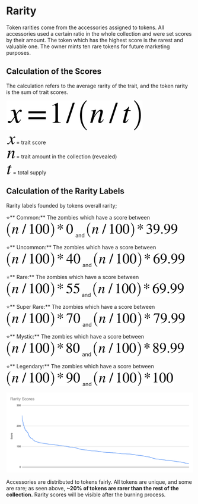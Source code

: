 # Rarity

Token rarities come from the accessories assigned to tokens. All accessories used a certain ratio in the whole collection and were set scores by their amount. The token which has the highest score is the rarest and valuable one. The owner mints ten rare tokens for future marketing purposes.

## Calculation of the Scores

The calculation refers to the average rarity of the trait, and the token rarity is the sum of trait scores.

![](.gitbook/assets/math.svg)

![](.gitbook/assets/xmath.svg)= trait score

![](.gitbook/assets/n.svg)= trait amount in the collection (revealed)

![](.gitbook/assets/t.svg)= total supply

## Calculation of the Rarity Labels

Rarity labels founded by tokens overall rarity;

:star:** Common:** The zombies which have a score between ![](<.gitbook/assets/1 (1).svg>) and ![](<.gitbook/assets/2 (1).svg>)

:star:** Uncommon:** The zombies which have a score between ![](.gitbook/assets/3.svg) and ![](.gitbook/assets/4.svg)

:star:** Rare:** The zombies which have a score between ![](<.gitbook/assets/5 (1).svg>) and ![](<.gitbook/assets/6 (1).svg>)

:star:** Super Rare:** The zombies which have a score between ![](<.gitbook/assets/7 (1).svg>) and ![](.gitbook/assets/8.svg)

:star:** Mystic:** The zombies which have a score between ![](.gitbook/assets/9.svg) and ![](.gitbook/assets/10.svg)

:star:** Legendary:** The zombies which have a score between ![](<.gitbook/assets/11 (1).svg>) and ![](.gitbook/assets/12.svg)

![Rarity chart (based on minted 3024 tokens)](images/rarity-chart.svg)

Accessories are distributed to tokens fairly. All tokens are unique, and some are rare; as seen above, **\~20% of tokens are rarer than the rest of the collection.** Rarity scores will be visible after the burning process.
